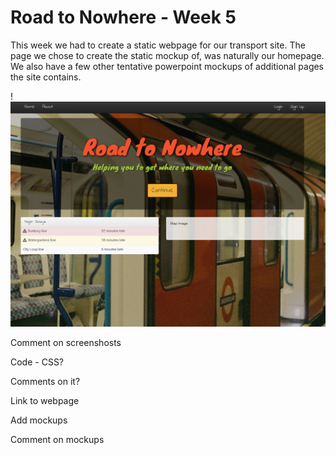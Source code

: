 # Road to Nowhere - Week 5

This week we had to create a static webpage for our transport site.  The page we chose to create the static mockup of, was naturally our homepage. We also have a few other tentative powerpoint mockups of additional pages the site contains. 

!![description](images/blog/Week5/Screenshot.PNG)

Comment on screenshosts

Code - CSS?

Comments on it?

Link to webpage

Add mockups

Comment on mockups
